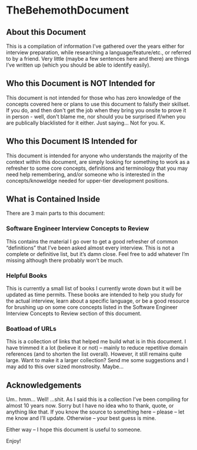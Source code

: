 TheBehemothDocument
=====================

## About this Document
This is a compilation of information I’ve gathered over the years either for interview preparation, while researching a language/feature/etc., or referred to by a friend.  Very little (maybe a few sentences here and there) are things I’ve written up (which you should be able to identify easily).

## Who this Document is NOT Intended for
This document is not intended for those who has zero knowledge of the concepts covered here or plans to use this document to falsify their skillset. If you do, and then don't get the job when they bring you onsite to prove it in person - well, don't blame me, nor should you be surprised if/when you are publically blacklisted for it either.  Just saying...  Not for you.  K.

## Who this Document IS Intended for
This document is intended for anyone who understands the majority of the context within this document, are simply looking for something to work as a refresher to some core concepts, definitions and terminology that you may need help remembering, and/or someone who is interested in the concepts/knoweldge needed for upper-tier development positions.

## What is Contained Inside
There are 3 main parts to this document:
### Software Engineer Interview Concepts to Review
This contains the material I go over to get a good refresher of common “definitions” that I’ve been asked almost every interview.  This is not a complete or definitive list, but it’s damn close.  Feel free to add whatever I’m missing although there probably won’t be much.

### Helpful Books
This is currently a small list of books I currently wrote down but it will be updated as time permits.  These books are intended to help you study for the actual interview, learn about a specific language, or be a good resource for brushing up on some core concepts listed in the Software Engineer Interview Concepts to Review section of this document.

### Boatload of URLs
This is a collection of links that helped me build what is in this document.  I have trimmed it a lot (believe it or not) – mainly to reduce repetitive domain references (and to shorten the list overall).  However, it still remains quite large.  Want to make it a larger collection?  Send me some suggestions and I may add to this over sized monstrosity.  Maybe... 

## Acknowledgements
Um.. hmm... Well!  …shit.  As I said this is a collection I’ve been compiling for almost 10 years now.  Sorry but I have no idea who to thank, quote, or anything like that. If you know the source to something here – please – let me know and I’ll update.  Otherwise – your best guess is mine.  

Either way – I hope this document is useful to someone.  

Enjoy!
